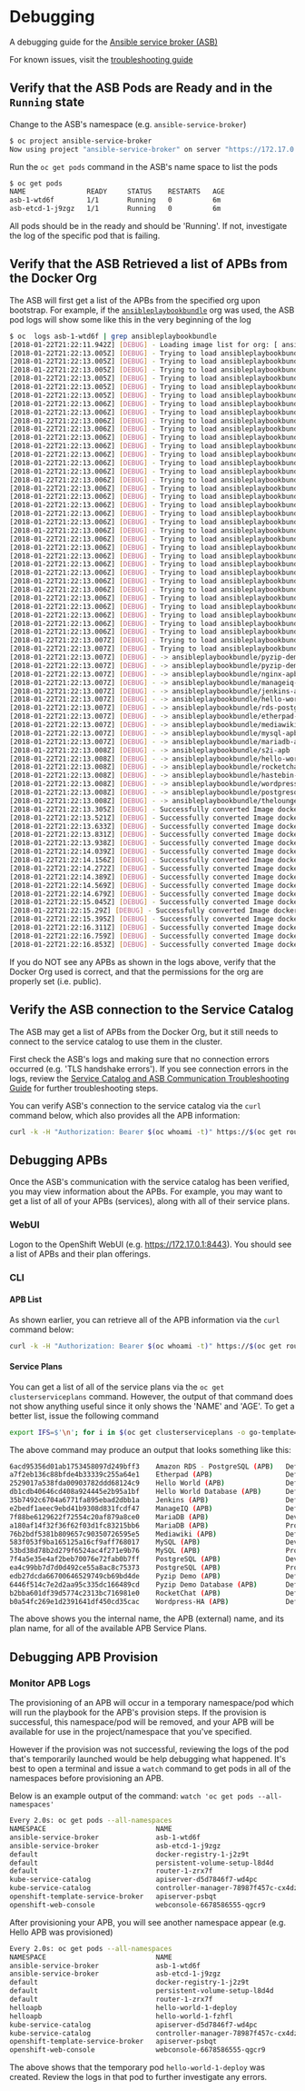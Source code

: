 # Debugging

A debugging guide for the [Ansible service broker (ASB)](https://github.com/openshift/ansible-service-broker/)

For known issues, visit the [troubleshooting guide](./troublshooting.md)

## Verify that the ASB Pods are Ready and in the `Running` state

Change to the ASB's namespace (e.g. `ansible-service-broker`)

```bash
$ oc project ansible-service-broker
Now using project "ansible-service-broker" on server "https://172.17.0.1:8443".
```

Run the `oc get pods` command in the ASB's name space to list the pods

```bash
$ oc get pods
NAME               READY     STATUS    RESTARTS   AGE
asb-1-wtd6f        1/1       Running   0          6m
asb-etcd-1-j9zgz   1/1       Running   0          6m
```

All pods should be in the ready and should be 'Running'.  If not, investigate the log of the specific pod that is failing.

## Verify that the ASB Retrieved a list of APBs from the Docker Org

The ASB will first get a list of the APBs from the specified org upon bootstrap.  For example, if the [`ansibleplaybookbundle`](https://hub.docker.com/u/ansibleplaybookbundle/dashboard/) org was used, the ASB pod logs will show some like this in the very beginning of the log

```bash
$ oc  logs asb-1-wtd6f | grep ansibleplaybookbundle
[2018-01-22T21:22:11.942Z] [DEBUG] - Loading image list for org: [ ansibleplaybookbundle ]
[2018-01-22T21:22:13.005Z] [DEBUG] - Trying to load ansibleplaybookbundle/s2i-apb
[2018-01-22T21:22:13.005Z] [DEBUG] - Trying to load ansibleplaybookbundle/hello-world-apb
[2018-01-22T21:22:13.005Z] [DEBUG] - Trying to load ansibleplaybookbundle/pyzip-demo-apb
[2018-01-22T21:22:13.005Z] [DEBUG] - Trying to load ansibleplaybookbundle/jenkins-apb
[2018-01-22T21:22:13.005Z] [DEBUG] - Trying to load ansibleplaybookbundle/hello-world-db-apb
[2018-01-22T21:22:13.005Z] [DEBUG] - Trying to load ansibleplaybookbundle/rocketchat-apb
[2018-01-22T21:22:13.006Z] [DEBUG] - Trying to load ansibleplaybookbundle/hastebin-apb
[2018-01-22T21:22:13.006Z] [DEBUG] - Trying to load ansibleplaybookbundle/wordpress-ha-apb
[2018-01-22T21:22:13.006Z] [DEBUG] - Trying to load ansibleplaybookbundle/rds-postgres-apb
[2018-01-22T21:22:13.006Z] [DEBUG] - Trying to load ansibleplaybookbundle/etherpad-apb
[2018-01-22T21:22:13.006Z] [DEBUG] - Trying to load ansibleplaybookbundle/pyzip-demo-db-apb
[2018-01-22T21:22:13.006Z] [DEBUG] - Trying to load ansibleplaybookbundle/thelounge-apb
[2018-01-22T21:22:13.006Z] [DEBUG] - Trying to load ansibleplaybookbundle/manageiq-apb
[2018-01-22T21:22:13.006Z] [DEBUG] - Trying to load ansibleplaybookbundle/nginx-apb
[2018-01-22T21:22:13.006Z] [DEBUG] - Trying to load ansibleplaybookbundle/postgresql-apb
[2018-01-22T21:22:13.006Z] [DEBUG] - Trying to load ansibleplaybookbundle/mediawiki-apb
[2018-01-22T21:22:13.006Z] [DEBUG] - Trying to load ansibleplaybookbundle/mysql-apb
[2018-01-22T21:22:13.006Z] [DEBUG] - Trying to load ansibleplaybookbundle/mariadb-apb
[2018-01-22T21:22:13.006Z] [DEBUG] - Trying to load ansibleplaybookbundle/origin-ansible-service-broker
[2018-01-22T21:22:13.006Z] [DEBUG] - Trying to load ansibleplaybookbundle/ansible-service-broker
[2018-01-22T21:22:13.006Z] [DEBUG] - Trying to load ansibleplaybookbundle/mediawiki123
[2018-01-22T21:22:13.006Z] [DEBUG] - Trying to load ansibleplaybookbundle/apb-base
[2018-01-22T21:22:13.006Z] [DEBUG] - Trying to load ansibleplaybookbundle/hello-world
[2018-01-22T21:22:13.006Z] [DEBUG] - Trying to load ansibleplaybookbundle/origin-service-catalog
[2018-01-22T21:22:13.006Z] [DEBUG] - Trying to load ansibleplaybookbundle/apb-tools
[2018-01-22T21:22:13.006Z] [DEBUG] - Trying to load ansibleplaybookbundle/py-zip-demo
[2018-01-22T21:22:13.006Z] [DEBUG] - Trying to load ansibleplaybookbundle/apb-assets-base
[2018-01-22T21:22:13.006Z] [DEBUG] - Trying to load ansibleplaybookbundle/asb-installer
[2018-01-22T21:22:13.006Z] [DEBUG] - Trying to load ansibleplaybookbundle/deploy-broker
[2018-01-22T21:22:13.006Z] [DEBUG] - Trying to load ansibleplaybookbundle/origin
[2018-01-22T21:22:13.006Z] [DEBUG] - Trying to load ansibleplaybookbundle/origin-deployer
[2018-01-22T21:22:13.006Z] [DEBUG] - Trying to load ansibleplaybookbundle/origin-docker-registry
[2018-01-22T21:22:13.006Z] [DEBUG] - Trying to load ansibleplaybookbundle/origin-haproxy-router
[2018-01-22T21:22:13.006Z] [DEBUG] - Trying to load ansibleplaybookbundle/origin-pod
[2018-01-22T21:22:13.007Z] [DEBUG] - Trying to load ansibleplaybookbundle/origin-sti-builder
[2018-01-22T21:22:13.007Z] [DEBUG] - Trying to load ansibleplaybookbundle/origin-recycler
[2018-01-22T21:22:13.007Z] [DEBUG] - -> ansibleplaybookbundle/pyzip-demo-apb
[2018-01-22T21:22:13.007Z] [DEBUG] - -> ansibleplaybookbundle/pyzip-demo-db-apb
[2018-01-22T21:22:13.007Z] [DEBUG] - -> ansibleplaybookbundle/nginx-apb
[2018-01-22T21:22:13.007Z] [DEBUG] - -> ansibleplaybookbundle/manageiq-apb
[2018-01-22T21:22:13.007Z] [DEBUG] - -> ansibleplaybookbundle/jenkins-apb
[2018-01-22T21:22:13.007Z] [DEBUG] - -> ansibleplaybookbundle/hello-world-db-apb
[2018-01-22T21:22:13.007Z] [DEBUG] - -> ansibleplaybookbundle/rds-postgres-apb
[2018-01-22T21:22:13.007Z] [DEBUG] - -> ansibleplaybookbundle/etherpad-apb
[2018-01-22T21:22:13.007Z] [DEBUG] - -> ansibleplaybookbundle/mediawiki-apb
[2018-01-22T21:22:13.007Z] [DEBUG] - -> ansibleplaybookbundle/mysql-apb
[2018-01-22T21:22:13.007Z] [DEBUG] - -> ansibleplaybookbundle/mariadb-apb
[2018-01-22T21:22:13.008Z] [DEBUG] - -> ansibleplaybookbundle/s2i-apb
[2018-01-22T21:22:13.008Z] [DEBUG] - -> ansibleplaybookbundle/hello-world-apb
[2018-01-22T21:22:13.008Z] [DEBUG] - -> ansibleplaybookbundle/rocketchat-apb
[2018-01-22T21:22:13.008Z] [DEBUG] - -> ansibleplaybookbundle/hastebin-apb
[2018-01-22T21:22:13.008Z] [DEBUG] - -> ansibleplaybookbundle/wordpress-ha-apb
[2018-01-22T21:22:13.008Z] [DEBUG] - -> ansibleplaybookbundle/postgresql-apb
[2018-01-22T21:22:13.008Z] [DEBUG] - -> ansibleplaybookbundle/thelounge-apb
[2018-01-22T21:22:13.305Z] [DEBUG] - Successfully converted Image docker.io/ansibleplaybookbundle/pyzip-demo-apb:latest into Spec
[2018-01-22T21:22:13.521Z] [DEBUG] - Successfully converted Image docker.io/ansibleplaybookbundle/pyzip-demo-db-apb:latest into Spec
[2018-01-22T21:22:13.633Z] [DEBUG] - Successfully converted Image docker.io/ansibleplaybookbundle/nginx-apb:latest into Spec
[2018-01-22T21:22:13.831Z] [DEBUG] - Successfully converted Image docker.io/ansibleplaybookbundle/manageiq-apb:latest into Spec
[2018-01-22T21:22:13.938Z] [DEBUG] - Successfully converted Image docker.io/ansibleplaybookbundle/jenkins-apb:latest into Spec
[2018-01-22T21:22:14.039Z] [DEBUG] - Successfully converted Image docker.io/ansibleplaybookbundle/hello-world-db-apb:latest into Spec
[2018-01-22T21:22:14.156Z] [DEBUG] - Successfully converted Image docker.io/ansibleplaybookbundle/rds-postgres-apb:latest into Spec
[2018-01-22T21:22:14.272Z] [DEBUG] - Successfully converted Image docker.io/ansibleplaybookbundle/etherpad-apb:latest into Spec
[2018-01-22T21:22:14.389Z] [DEBUG] - Successfully converted Image docker.io/ansibleplaybookbundle/mediawiki-apb:latest into Spec
[2018-01-22T21:22:14.569Z] [DEBUG] - Successfully converted Image docker.io/ansibleplaybookbundle/mysql-apb:latest into Spec
[2018-01-22T21:22:14.679Z] [DEBUG] - Successfully converted Image docker.io/ansibleplaybookbundle/mariadb-apb:latest into Spec
[2018-01-22T21:22:15.045Z] [DEBUG] - Successfully converted Image docker.io/ansibleplaybookbundle/hello-world-apb:latest into Spec
[2018-01-22T21:22:15.29Z] [DEBUG] - Successfully converted Image docker.io/ansibleplaybookbundle/rocketchat-apb:latest into Spec
[2018-01-22T21:22:15.395Z] [DEBUG] - Successfully converted Image docker.io/ansibleplaybookbundle/hastebin-apb:latest into Spec
[2018-01-22T21:22:16.311Z] [DEBUG] - Successfully converted Image docker.io/ansibleplaybookbundle/wordpress-ha-apb:latest into Spec
[2018-01-22T21:22:16.759Z] [DEBUG] - Successfully converted Image docker.io/ansibleplaybookbundle/postgresql-apb:latest into Spec
[2018-01-22T21:22:16.853Z] [DEBUG] - Successfully converted Image docker.io/ansibleplaybookbundle/thelounge-apb:latest into Spec
```

If you do NOT see any APBs as shown in the logs above, verify that the Docker Org used is correct, and that the permissions for the org are properly set (i.e. public).

## Verify the ASB connection to the Service Catalog

The ASB may get a list of APBs from the Docker Org, but it still needs to connect to the service catalog to use them in the cluster.

First check the ASB's logs and making sure that no connection errors occurred (e.g. 'TLS handshake errors'). If you see connection errors in the logs, review the [Service Catalog and ASB Communication Troubleshooting Guide](https://github.com/openshift/ansible-service-broker/blob/master/docs/troubleshooting.md#service-catalog-and-broker-communication-issues) for further troubleshooting steps.

You can verify ASB's connection to the service catalog via the `curl` command below, which also provides all the APB information:

```bash
curl -k -H "Authorization: Bearer $(oc whoami -t)" https://$(oc get routes --no-headers | awk '{print $2}')/ansible-service-broker/v2/catalog
```

## Debugging APBs

Once the ASB's communication with the service catalog has been verified, you may view information about the APBs. For example, you may want to get a list of all of your APBs (services), along with all of their service plans.

### WebUI

Logon to the OpenShift WebUI (e.g. <https://172.17.0.1:8443>). You should see a list of APBs and their plan offerings.

### CLI

#### APB List

As shown earlier, you can retrieve all of the APB information via the `curl` command below:

```bash
curl -k -H "Authorization: Bearer $(oc whoami -t)" https://$(oc get routes --no-headers | awk '{print $2}')/ansible-service-broker/v2/catalog
```

#### Service Plans

You can get a list of all of the service plans via the `oc get clusterserviceplans` command.  However, the output of that command does not show anything useful since it only shows the 'NAME' and 'AGE'. To get a better list, issue the following command

```bash
export IFS=$'\n'; for i in $(oc get clusterserviceplans -o go-template='{{ range $k, $v := .items }}{{ if $v.spec.externalMetadata.displayName }}{{ printf "%s %s %s\n" $v.metadata.name $v.spec.clusterServiceClassRef.name $v.spec.externalMetadata.displayName }}{{ end }}{{ end }}') ; do j=$(echo $i | awk '{print $2}'); k=$(oc get clusterserviceclass $j --no-headers -o custom-columns=name:.spec.externalMetadata.displayName) ; l=$(printf "%-30s" $k); echo -ne "$(echo $i | awk '{print $1}')\t$l\t$(echo $i | awk '{print $3}')\n"; done | sort -k2
```

The above command may produce an output that looks something like this:

```bash
6acd95356d01ab1753458097d249bff3	Amazon RDS - PostgreSQL (APB) 	Default
a7f2eb136c88bfde4b33339c255a64e1	Etherpad (APB)                	Default
2529017a538fda00903782ddd68124c9	Hello World (APB)             	Default
db1cdb40646cd408a924445e2b95a1bf	Hello World Database (APB)    	Default
35b7492c6704a6771fa895ebad2dbb1a	Jenkins (APB)                 	Default
e2bedf1aeec9ebd41b9308d831fcdf47	ManageIQ (APB)                	Default
7f88be6129622f72554c20af879a8ce0	MariaDB (APB)                 	Development
a180af14f32f36f62f03d1fc83215bb6	MariaDB (APB)                 	Production
76b2bdf5381b809657c90350726595e5	Mediawiki (APB)               	Default
583f053f9ba165125a16cf9aff768017	MySQL (APB)                   	Development
53bd38d78b2d279f6524ac4f271e9b76	MySQL (APB)                   	Production
7f4a5e35e4af2beb70076e72fab0b7ff	PostgreSQL (APB)              	Development
ea4c99bb7d7d0d492ce55a8ac8c75373	PostgreSQL (APB)              	Production
edb27dcda66700646529749cb69bd4de	Pyzip Demo (APB)              	Default
6446f514c7e2d2aa95c335dc166489cd	Pyzip Demo Database (APB)     	Default
b2bba601df39d5774c2313bc716981e0	RocketChat (APB)              	Default
b0a54fc269e1d2391641df450cd35cac	Wordpress-HA (APB)            	Default
```

The above shows you the internal name, the APB (external) name, and its plan name, for all of the available APB Service Plans.

## Debugging APB Provision

### Monitor APB Logs

The provisioning of an APB will occur in a temporary namespace/pod which will run the playbook for the APB's provision steps. If the provision is successful, this namespace/pod will be removed, and your APB will be available for use in the project/namespace that you've specified.

However if the provision was not successful, reviewing the logs of the pod that's temporarily launched would be help debugging what happened. It's best to open a terminal and issue a `watch` command to get pods in all of the namespaces before provisioning an APB.

Below is an example output of the command:  `watch 'oc get pods --all-namespaces'`

```bash
Every 2.0s: oc get pods --all-namespaces
NAMESPACE                           NAME                                  READY     STATUS      RESTARTS   AGE
ansible-service-broker              asb-1-wtd6f                           1/1       Running     1          1h
ansible-service-broker              asb-etcd-1-j9zgz                      1/1       Running     0          1h
default                             docker-registry-1-j2z9t               1/1       Running     0          1h
default                             persistent-volume-setup-l8d4d         0/1       Completed   0          1h
default                             router-1-zrx7f                        1/1       Running     0          1h
kube-service-catalog                apiserver-d5d7846f7-wd4pc             2/2       Running     0          1h
kube-service-catalog                controller-manager-78987f457c-cx4dz   1/1       Running     2          1h
openshift-template-service-broker   apiserver-psbqt                       1/1       Running     0          1h
openshift-web-console               webconsole-6678586555-qgcr9           1/1       Running     0          1h
```

After provisioning your APB, you will see another namespace appear (e.g. Hello APB was provisioned)

```bash
Every 2.0s: oc get pods --all-namespaces
NAMESPACE                           NAME                                  READY     STATUS              RESTARTS   AGE
ansible-service-broker              asb-1-wtd6f                           1/1       Running             1          1h
ansible-service-broker              asb-etcd-1-j9zgz                      1/1       Running             0          1h
default                             docker-registry-1-j2z9t               1/1       Running             0          1h
default                             persistent-volume-setup-l8d4d         0/1       Completed           0          1h
default                             router-1-zrx7f                        1/1       Running             0          1h
helloapb                            hello-world-1-deploy                  1/1       Running             0          10s
helloapb                            hello-world-1-fzhfl                   0/1       ContainerCreating   0          9s
kube-service-catalog                apiserver-d5d7846f7-wd4pc             2/2       Running             0          1h
kube-service-catalog                controller-manager-78987f457c-cx4dz   1/1       Running             2          1h
openshift-template-service-broker   apiserver-psbqt                       1/1       Running             0          1h
openshift-web-console               webconsole-6678586555-qgcr9           1/1       Running             0          1h
```

The above shows that the temporary pod `hello-world-1-deploy` was created.  Review the logs in that pod to further investigate any errors.
